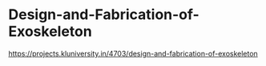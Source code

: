 # Design-and-Fabrication-of-Exoskeleton
https://projects.kluniversity.in/4703/design-and-fabrication-of-exoskeleton

